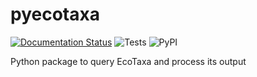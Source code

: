 # pyecotaxa

[![Documentation Status](https://readthedocs.org/projects/pyecotaxa/badge/?version=stable)](https://pyecotaxa.readthedocs.io/en/stable/?badge=stable)
![Tests](https://github.com/ecotaxa/pyecotaxa/workflows/Tests/badge.svg)
![PyPI](https://img.shields.io/pypi/v/pyecotaxa)

Python package to query EcoTaxa and process its output
